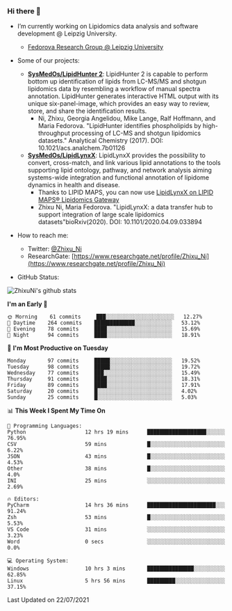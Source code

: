 ### Hi there 👋

- I’m currently working on Lipidomics data analysis and software development @ Leipzig University.
  + [Fedorova Research Group @ Leipzig University](https://home.uni-leipzig.de/fedorova/)
- Some of our projects:
  + **[SysMedOs/LipidHunter 2](https://github.com/SysMedOs/lipidhunter)**: LipidHunter 2 is capable to perform bottom up identification of lipids from LC-MS/MS and shotgun lipidomics data by resembling a workflow of manual spectra annotation. LipidHunter generates interactive HTML output with its unique six-panel-image, which provides an easy way to review, store, and share the identification results. 
    * Ni, Zhixu, Georgia Angelidou, Mike Lange, Ralf Hoffmann, and Maria Fedorova. "LipidHunter identifies phospholipids by high-throughput processing of LC-MS and shotgun lipidomics datasets." Analytical Chemistry (2017). DOI: 10.1021/acs.analchem.7b01126
  + **[SysMedOs/LipidLynxX](https://github.com/SysMedOs/LipidLynxX)**: LipidLynxX provides the possibility to convert, cross-match, and link various lipid annotations to the tools supporting lipid ontology, pathway, and network analysis aiming systems-wide integration and functional annotation of lipidome dynamics in health and disease.
    * Thanks to LIPID MAPS, you can now use [LipidLynxX on LIPID MAPS® Lipidomics Gateway](http://lipidmaps.org/lipidlynxx/)
    * Zhixu Ni, Maria Fedorova. "LipidLynxX: a data transfer hub to support integration of large scale lipidomics datasets"bioRxiv(2020). DOI: 10.1101/2020.04.09.033894
- How to reach me:
  + Twitter: [@Zhixu_Ni](https://twitter.com/Zhixu_Ni)
  + ResearchGate: [https://www.researchgate.net/profile/Zhixu_Ni](https://www.researchgate.net/profile/Zhixu_Ni)

- GitHub Status:

![ZhixuNi's github stats](https://github-readme-stats.vercel.app/api?username=ZhixuNi&show_icons=true&hide=issues)

<!--START_SECTION:waka-->
**I'm an Early 🐤** 

```text
🌞 Morning    61 commits     ███░░░░░░░░░░░░░░░░░░░░░░   12.27% 
🌆 Daytime    264 commits    █████████████░░░░░░░░░░░░   53.12% 
🌃 Evening    78 commits     ████░░░░░░░░░░░░░░░░░░░░░   15.69% 
🌙 Night      94 commits     ████░░░░░░░░░░░░░░░░░░░░░   18.91%

```
📅 **I'm Most Productive on Tuesday** 

```text
Monday       97 commits     █████░░░░░░░░░░░░░░░░░░░░   19.52% 
Tuesday      98 commits     █████░░░░░░░░░░░░░░░░░░░░   19.72% 
Wednesday    77 commits     ███░░░░░░░░░░░░░░░░░░░░░░   15.49% 
Thursday     91 commits     ████░░░░░░░░░░░░░░░░░░░░░   18.31% 
Friday       89 commits     ████░░░░░░░░░░░░░░░░░░░░░   17.91% 
Saturday     20 commits     █░░░░░░░░░░░░░░░░░░░░░░░░   4.02% 
Sunday       25 commits     █░░░░░░░░░░░░░░░░░░░░░░░░   5.03%

```


📊 **This Week I Spent My Time On** 

```text
💬 Programming Languages: 
Python                   12 hrs 19 mins      ███████████████████░░░░░░   76.95% 
CSV                      59 mins             █░░░░░░░░░░░░░░░░░░░░░░░░   6.22% 
JSON                     43 mins             █░░░░░░░░░░░░░░░░░░░░░░░░   4.53% 
Other                    38 mins             █░░░░░░░░░░░░░░░░░░░░░░░░   4.0% 
INI                      25 mins             ░░░░░░░░░░░░░░░░░░░░░░░░░   2.69%

🔥 Editors: 
PyCharm                  14 hrs 36 mins      ██████████████████████░░░   91.24% 
Zsh                      53 mins             █░░░░░░░░░░░░░░░░░░░░░░░░   5.53% 
VS Code                  31 mins             ░░░░░░░░░░░░░░░░░░░░░░░░░   3.23% 
Word                     0 secs              ░░░░░░░░░░░░░░░░░░░░░░░░░   0.0%

💻 Operating System: 
Windows                  10 hrs 3 mins       ███████████████░░░░░░░░░░   62.85% 
Linux                    5 hrs 56 mins       █████████░░░░░░░░░░░░░░░░   37.15%

```


 Last Updated on 22/07/2021
<!--END_SECTION:waka-->
